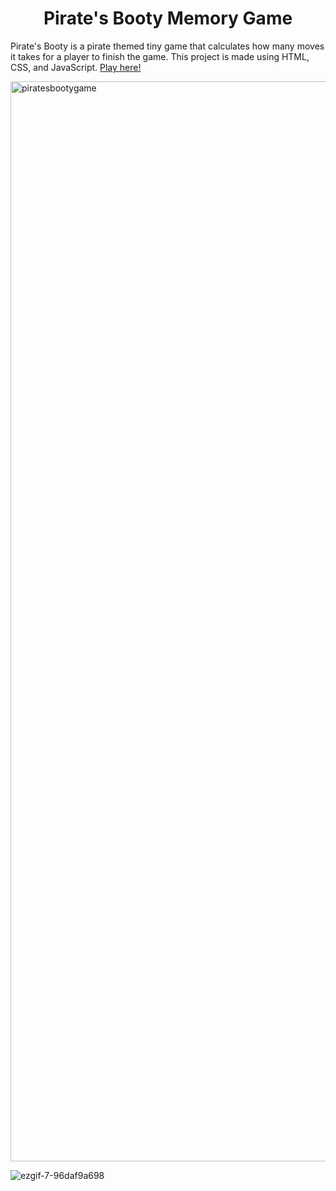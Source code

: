 <h1 align="center">Pirate's Booty Memory Game</h1>

Pirate's Booty is a pirate themed tiny game that calculates how many moves it takes for a player to finish the game. 
This project is made using HTML, CSS, and JavaScript. [Play here!](https://editting-lively-shell-121.vscodeedu.app/)


<img width="1728" alt="piratesbootygame" src="https://github.com/user-attachments/assets/3a652a38-1099-44b9-b014-bea4e7f52220" />

![ezgif-7-96daf9a698](https://github.com/user-attachments/assets/f16a0994-ddb9-4e25-87e8-8f3a3d6874a0)

